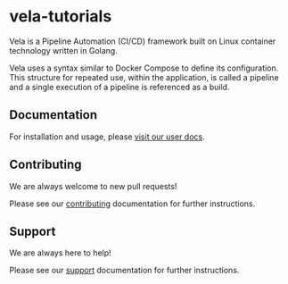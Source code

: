 # vela-tutorials

Vela is a Pipeline Automation (CI/CD) framework built on Linux container technology written in Golang.

Vela uses a syntax similar to Docker Compose to define its configuration. This structure for repeated use, within the application, is called a pipeline and a single execution of a pipeline is referenced as a build.

## Documentation

For installation and usage, please [visit our user docs](https://go-vela.github.io/docs).

## Contributing

We are always welcome to new pull requests!

Please see our [contributing](CONTRIBUTING.md) documentation for further instructions.

## Support

We are always here to help!

Please see our [support](SUPPORT.md) documentation for further instructions.
